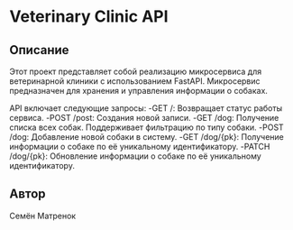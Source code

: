 # Veterinary Clinic API

## Описание
Этот проект представляет собой реализацию микросервиса для ветеринарной клиники с использованием FastAPI. Микросервис предназначен для хранения и управления информации о собаках.

API включает следующие запросы:
-GET /: Возвращает статус работы сервиса.
-POST /post: Создания новой записи.
-GET /dog: Получение списка всех собак. Поддерживает фильтрацию по типу собаки.
-POST /dog: Добавление новой собаки в систему.
-GET /dog/{pk}: Получение информации о собаке по её уникальному идентификатору.
-PATCH /dog/{pk}: Обновление информации о собаке по её уникальному идентификатору.

## Автор
Семён Матренок
